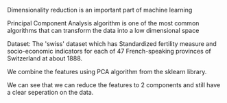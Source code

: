 Dimensionality reduction is an important part of machine learning

Principal Component Analysis algorithm is one of the most common algorithms that can transform the data into a low dimensional space

Dataset: The 'swiss' dataset which has Standardized fertility measure and socio-economic indicators for each of 47 French-speaking provinces of Switzerland at about 1888.

We combine the features using PCA algorithm from the sklearn library.

We can see that we can reduce the features to 2 components and still have a clear seperation on the data.
